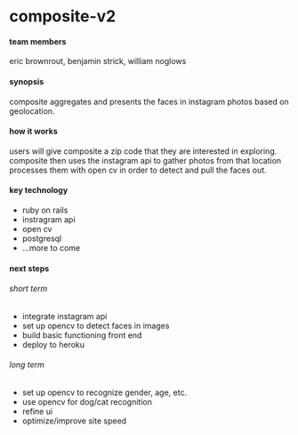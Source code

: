 # composite-v2

#### team members

eric brownrout, benjamin strick, william noglows

#### synopsis

composite aggregates and presents the faces in instagram photos based on geolocation. 

#### how it works

users will give composite a zip code that they are interested in exploring. composite then uses the instagram api to gather photos from that location processes them with open cv in order to detect and pull the faces out.

#### key technology

* ruby on rails
* instragram api
* open cv
* postgresql
* ...more to come

#### next steps

###### short term

* integrate instagram api
* set up opencv to detect faces in images
* build basic functioning front end
* deploy to heroku

###### long term

* set up opencv to recognize gender, age, etc.
* use opencv for dog/cat recognition
* refine ui
* optimize/improve site speed